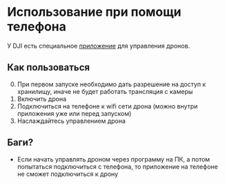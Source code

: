 # Использование при помощи телефона

У DJI есть специальное [приложение](https://www.dji.com/ru/downloads/djiapp/tello) для управления дронов.

## Как пользоваться

0. При первом запуске необходимо дать разрешение на доступ к хранилищу, иначе не будет работать трансляция с камеры
1. Включить дрона
2. Подключиться на телефоне к wifi сети дрона (можно внутри приложения уже или перед запуском)
3. Наслаждайтесь управлением дрона

## Баги?

* Если начать управлять дроном через программу на ПК, а потом попытаться подключиться с телефона, то приложение на телефоне не сможет подключиться к дрону
